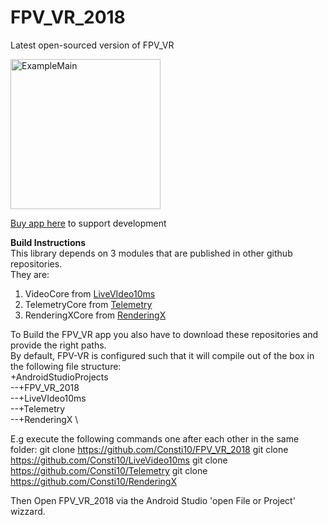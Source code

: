 # FPV_VR_2018
Latest open-sourced version of FPV_VR

<img src="https://github.com/Consti10/FPV_VR_2018/blob/master/screenshots/ss1_originalSettings.png" alt="ExampleMain" width="240">

[Buy app here](https://github.com/Consti10/FPV_VR_2018) to support development


**Build Instructions** \
This library depends on 3 modules that are published in other github repositories. \
They are:
1. VideoCore from [LiveVIdeo10ms](https://github.com/Consti10/LiveVideo10ms)
1. TelemetryCore from [Telemetry](https://github.com/Consti10/Telemetry)
3. RenderingXCore from [RenderingX](https://github.com/Consti10/RenderingX)

To Build the FPV_VR app you also have to download these repositories and provide the right paths.\
By default, FPV-VR is configured such that it will compile out of the box in the following file structure: \
+AndroidStudioProjects \
--+FPV_VR_2018 \
--+LiveVIdeo10ms \
--+Telemetry \
--+RenderingX \

E.g execute the following commands one after each other in the same folder:
git clone https://github.com/Consti10/FPV_VR_2018
git clone https://github.com/Consti10/LiveVideo10ms
git clone https://github.com/Consti10/Telemetry
git clone https://github.com/Consti10/RenderingX

Then Open FPV_VR_2018 via the Android Studio 'open File or Project' wizzard.
